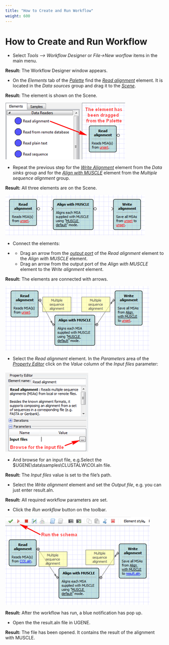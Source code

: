 ```yaml
---
title: "How to Create and Run Workflow"
weight: 600
---
```



# How to Create and Run Workflow

*   Select _Tools –> Workflow Designer_ or _File->New worflow_ items in the main menu.

**Result:** The Workflow Designer window appears.

*   On the _Elements_ tab of the [_Palette_](workflow-designer-window-components.md) find the [_Read alignment_](read-alignment-element.md) element. It is located in the _Data sources_ group and drag it to the [_Scene_](workflow-designer-window-components.md).

**Result:** The element is shown on the Scene.

![](/images/1474815/1835015.png)

*   Repeat the previous step for the [_Write Alignment_](write-alignment-element.md) element from the _Data sinks_ group and for the [_Align with MUSCLE_](align-with-muscle-element.md) element from the _Multiple sequence alignment_ group.

**Result:** All three elements are on the Scene.

![](/images/1474815/1835016.png)

*   Connect the elements:

*   *   Drag an arrow from the [_output port_](workflow-elements-and-connections.md) of the _Read alignment_ element to the _Align with MUSCLE_ element.
    *   Drag an arrow from the output port of the _Align with MUSCLE_ element to the _Write alignment_ element.

**Result:** The elements are connected with arrows.

![](/images/1474815/1835017.png)

*   Select the _Read alignment_ element. In the _Parameters_ area of the [_Property Editor_](workflow-designer-window-components.md) click on the _Value_ column of the _Input files_ parameter:

![](/images/1474815/1835018.png)

*   And browse for an input file, e.g.Select the $UGENE\\data\\samples\\CLUSTALW\\COI.aln file.

**Result:** The _Input files_ value is set to the file’s path.

*   Select the _Write alignment_ element and set the _Output file_, e.g. you can just enter result.aln.

**Result:** All required workflow parameters are set.

*   Click the _Run workflow_ button on the toolbar.

![](/images/1474815/1835019.png)

**Result:** After the workflow has run, a blue notification has pop up.

*   Open the the result.aln file in UGENE.

**Result:** The file has been opened. It contains the result of the alignment with MUSCLE.
